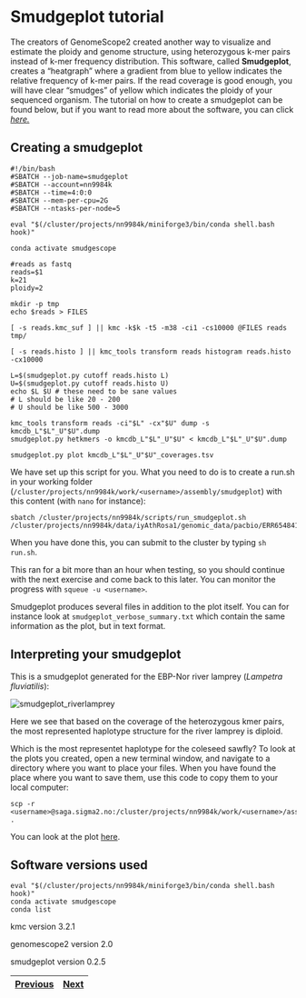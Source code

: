# Smudgeplot tutorial

The creators of GenomeScope2 created another way to visualize and estimate the ploidy and genome structure, using heterozygous k-mer pairs instead of k-mer frequency distribution. This software, called **Smudgeplot**, creates a “heatgraph” where a gradient from blue to yellow indicates the relative frequency of k-mer pairs. If the read coverage is good enough, you will have clear “smudges” of yellow which indicates the ploidy of your sequenced organism. The tutorial on how to create a smudgeplot can be found below, but if you want to read more about the software, you can click [*here.*](https://github.com/KamilSJaron/smudgeplot) 

## Creating a smudgeplot

```
#!/bin/bash
#SBATCH --job-name=smudgeplot
#SBATCH --account=nn9984k
#SBATCH --time=4:0:0
#SBATCH --mem-per-cpu=2G
#SBATCH --ntasks-per-node=5

eval "$(/cluster/projects/nn9984k/miniforge3/bin/conda shell.bash hook)" 

conda activate smudgescope

#reads as fastq
reads=$1
k=21
ploidy=2

mkdir -p tmp
echo $reads > FILES

[ -s reads.kmc_suf ] || kmc -k$k -t5 -m38 -ci1 -cs10000 @FILES reads tmp/

[ -s reads.histo ] || kmc_tools transform reads histogram reads.histo -cx10000

L=$(smudgeplot.py cutoff reads.histo L)
U=$(smudgeplot.py cutoff reads.histo U)
echo $L $U # these need to be sane values
# L should be like 20 - 200
# U should be like 500 - 3000

kmc_tools transform reads -ci"$L" -cx"$U" dump -s kmcdb_L"$L"_U"$U".dump
smudgeplot.py hetkmers -o kmcdb_L"$L"_U"$U" < kmcdb_L"$L"_U"$U".dump

smudgeplot.py plot kmcdb_L"$L"_U"$U"_coverages.tsv
```

We have set up this script for you. What you need to do is to create a run.sh in your working folder (`/cluster/projects/nn9984k/work/<username>/assembly/smudgeplot`) with this content (with `nano` for instance): 
 
```
sbatch /cluster/projects/nn9984k/scripts/run_smudgeplot.sh /cluster/projects/nn9984k/data/iyAthRosa1/genomic_data/pacbio/ERR6548410_22x.fastq.gz
```

When you have done this, you can submit to the cluster by typing `sh run.sh`.
 
This ran for a bit more than an hour when testing, so you should continue with the next exercise and come back to this later. You can monitor the progress with `squeue -u <username>`.

Smudgeplot produces several files in addition to the plot itself. You can for instance look at `smudgeplot_verbose_summary.txt` which contain the same information as the plot, but in text format.

  
## Interpreting your smudgeplot

This is a smudgeplot generated for the EBP-Nor river lamprey (*Lampetra fluviatilis*):

![smudgeplot_riverlamprey](https://user-images.githubusercontent.com/110542053/206215771-1649b262-b685-4946-a869-397ff69ce533.png)

Here we see that based on the coverage of the heterozygous kmer pairs, the most represented haplotype structure for the river lamprey is diploid. 

Which is the most representet haplotype for the coleseed sawfly? To look at the plots you created, open a new terminal window, and navigate to a directory where you want to place your files. When you have found the place where you want to save them, use this code to copy them to your local computer:

```
scp -r <username>@saga.sigma2.no:/cluster/projects/nn9984k/work/<username>/assembly/smudgeplot/"*.png" .
```

You can look at the plot [here](smudgeplot_smudgeplot_log10.png).

## Software versions used
```
eval "$(/cluster/projects/nn9984k/miniforge3/bin/conda shell.bash hook)" 
conda activate smudgescope
conda list
```
kmc version 3.2.1

genomescope2 version 2.0

smudgeplot version 0.2.5

|[Previous](https://github.com/ebp-nor/workshop-2024/blob/main/day1_genome_assembly/01_GenomeScope2.md)|[Next](https://github.com/ebp-nor/workshop-2024/blob/main/day1_genome_assembly/03_HiFiAdapterFilt.md)|
|---|---|
